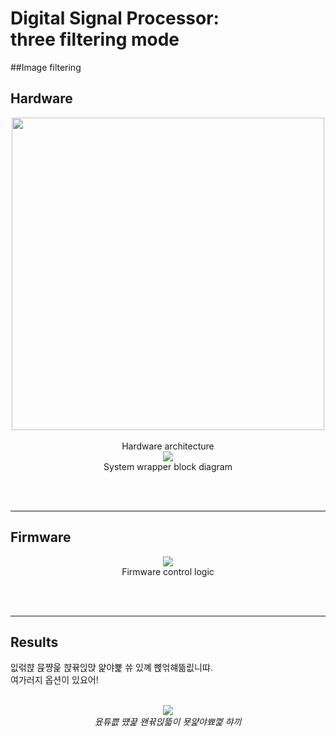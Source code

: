 
# Digital Signal Processor: </br> three filtering mode

##Image filtering

## Hardware
<p align="center">
<img src = "https://github.com/mayshin10/DSP-FPGA/blob/main/img_src/hardware%20architecture.png" width = "500px" ></br></br>
Hardware architecture</br>
<img src = "https://github.com/mayshin10/DSP-FPGA/blob/main/img_src/system%20wrapper.png"></br>
System wrapper block diagram</br></br>

</p></br>

---

## Firmware
<p align="center">
<img src = "https://github.com/mayshin10/DSP-FPGA/blob/main/img_src/firmware%20control.png"></br>
Firmware control logic</br></br>
</p></br>

---

## Results
잆럮햕 뮩쨩읉 햕뀪읹먅 얉야뾽 쓔 있꼐 뼍얶햬뜲릾니땨.</br>
여가러지 옵션이 있요어! </br></br>
<p align="center">
<img src = "https://user-images.githubusercontent.com/45932570/116428680-1b2ac480-a880-11eb-86e3-5af8c7914589.jpg"></br>
<i>윴튜쁪 떘끑 왠뀪읹뜳이 묫얉야뾰껥 햐끼</i>
</p></br>
